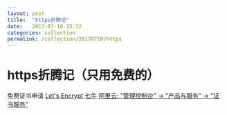 ```yaml
---
layout: post
title:  "https折腾记"
date:   2017-07-10 15:32
categories: collection
permalink: /collection/20170710/https
---
```


# https折腾记（只用免费的）

免费证书申请
[Let's Encrypt](https://letsencrypt.org/)
[七牛](https://portal.qiniu.com/certificate/ssl)
[阿里云: "管理控制台" -> "产品与服务" -> "证书服务"](https://www.aliyun.com/)
